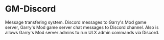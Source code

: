 # GM-Discord
Message transfering system. Discord messages to Garry's Mod game server, Garry's Mod game server chat messages to Discord channel. Also is allows Garry's Mod server admins to run ULX admin commands via Discord.
